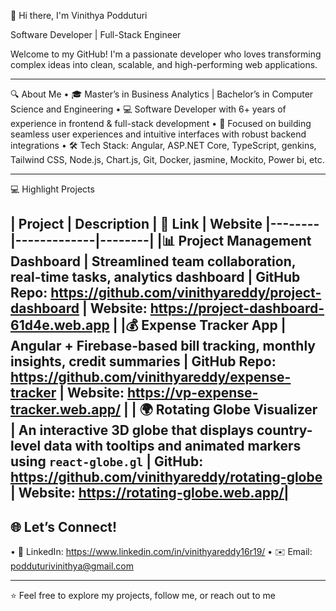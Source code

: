 👋 Hi there, I'm Vinithya Podduturi

Software Developer | Full-Stack Engineer 

Welcome to my GitHub! I'm a passionate developer who loves transforming complex ideas into clean, scalable, and high-performing web applications.

---

🔍 About Me
•	🎓 Master’s in Business Analytics | Bachelor’s in Computer Science and Engineering
•	💻 Software Developer with 6+ years of experience in frontend & full-stack development
•	🌟 Focused on building seamless user experiences and intuitive interfaces with robust backend integrations
•	🛠️ Tech Stack:  Angular, ASP.NET Core, TypeScript, genkins, Tailwind CSS, Node.js, Chart.js, Git, Docker, jasmine, Mockito, Power bi, etc.

---

💻 Highlight Projects

| Project | Description | 🔗 Link | Website
|--------|-------------|--------|
|📊 Project Management Dashboard | Streamlined team collaboration, real-time tasks, analytics dashboard | GitHub Repo:  https://github.com/vinithyareddy/project-dashboard | Website: https://project-dashboard-61d4e.web.app |
|💰 Expense Tracker App | Angular + Firebase-based bill tracking, monthly insights, credit summaries | GitHub Repo: https://github.com/vinithyareddy/expense-tracker | Website: https://vp-expense-tracker.web.app/ |
| 🌍 Rotating Globe Visualizer | An interactive 3D globe that displays country-level data with tooltips and animated markers using `react-globe.gl` | GitHub: https://github.com/vinithyareddy/rotating-globe | Website:  https://rotating-globe.web.app/|
---

## 🌐 Let’s Connect!
•	📎 LinkedIn: https://www.linkedin.com/in/vinithyareddy16r19/ 
•	✉️ Email: podduturivinithya@gmail.com

---

⭐ Feel free to explore my projects, follow me, or reach out to me

